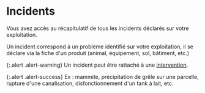 # Incidents 

Vous avez accès au récapitulatif de tous les incidents déclarés sur votre exploitation.

Un incident correspond à un problème identifié sur votre exploitation, il se déclare via la fiche d'un produit (animal, équipement, sol, bâtiment, etc.)

{:.alert .alert-warning}
Un incident peut être rattaché à une [intervention](backend/interventions).

{:.alert .alert-success}
Ex : mammite, précipitation de grêle sur une parcelle, rupture d'une canalisation, disfonctionnement d'un tank à lait, etc.
